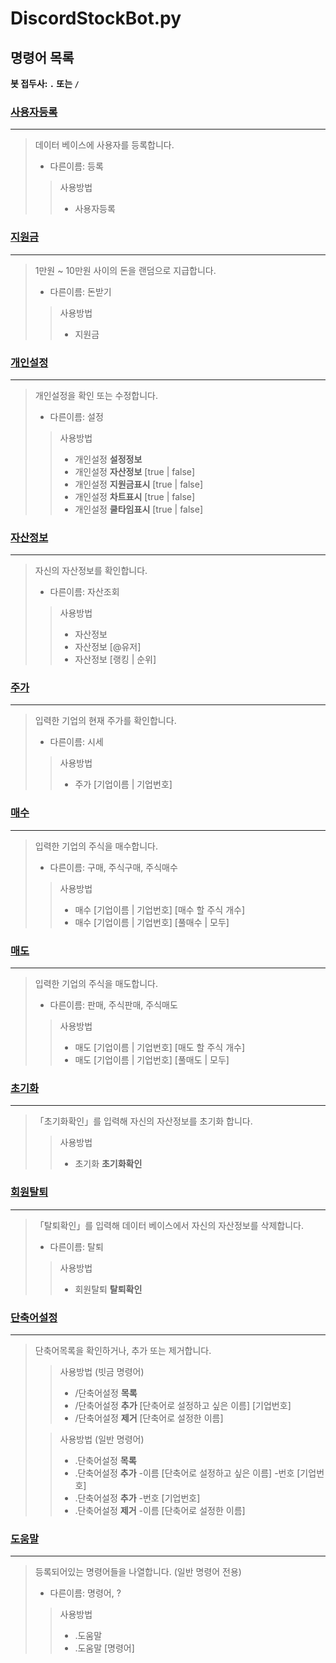 DiscordStockBot.py
==================

## 명령어 목록
**봇 접두사: `.` 또는 `/`**

### [사용자등록](https://github.com/gudtldn/DiscordStockBot/blob/main/Cogs/AddUser.py "소스코드로 가기")
---
> 데이터 베이스에 사용자를 등록합니다.
>* 다른이름: 등록
>> 사용방법
>>* 사용자등록

### [지원금](https://github.com/gudtldn/DiscordStockBot/blob/main/Cogs/SupportFund.py "소스코드로 가기")
---
> 1만원 ~ 10만원 사이의 돈을 랜덤으로 지급합니다.
>* 다른이름: 돈받기
>> 사용방법
>>* 지원금

### [개인설정](https://github.com/gudtldn/DiscordStockBot/blob/main/Cogs/PersonalSettings.py "소스코드로 가기")
---
> 개인설정을 확인 또는 수정합니다.
>* 다른이름: 설정
>> 사용방법
>>* 개인설정 **설정정보**
>>* 개인설정 **자산정보** [true | false]
>>* 개인설정 **지원금표시** [true | false]
>>* 개인설정 **차트표시** [true | false]
>>* 개인설정 **쿨타임표시** [true | false]

### [자산정보](https://github.com/gudtldn/DiscordStockBot/blob/main/Cogs/AssetInformation.py "소스코드로 가기")
---
> 자신의 자산정보를 확인합니다.
>* 다른이름: 자산조회
>> 사용방법
>>* 자산정보
>>* 자산정보 [@유저]
>>* 자산정보 [랭킹 | 순위]

### [주가](https://github.com/gudtldn/DiscordStockBot/blob/main/Cogs/StockPrices.py "소스코드로 가기")
---
> 입력한 기업의 현재 주가를 확인합니다.
>* 다른이름: 시세
>> 사용방법
>>* 주가 [기업이름 | 기업번호]

### [매수](https://github.com/gudtldn/DiscordStockBot/blob/main/Cogs/StockPurchase.py "소스코드로 가기")
---
> 입력한 기업의 주식을 매수합니다.
>* 다른이름: 구매, 주식구매, 주식매수
>> 사용방법
>>* 매수 [기업이름 | 기업번호] [매수 할 주식 개수]
>>* 매수 [기업이름 | 기업번호] [풀매수 | 모두]

### [매도](https://github.com/gudtldn/DiscordStockBot/blob/main/Cogs/StockSelling.py "소스코드로 가기")
---
> 입력한 기업의 주식을 매도합니다.
>* 다른이름: 판매, 주식판매, 주식매도
>> 사용방법
>>* 매도 [기업이름 | 기업번호] [매도 할 주식 개수]
>>* 매도 [기업이름 | 기업번호] [풀매도 | 모두]

### [초기화](https://github.com/gudtldn/DiscordStockBot/blob/main/Cogs/AssetInitialization.py "소스코드로 가기")
---
> 「초기화확인」를 입력해 자신의 자산정보를 초기화 합니다.
>> 사용방법
>>* 초기화 **초기화확인**

### [회원탈퇴](https://github.com/gudtldn/DiscordStockBot/blob/main/Cogs/Withdrawal.py "소스코드로 가기")
---
> 「탈퇴확인」를 입력해 데이터 베이스에서 자신의 자산정보를 삭제합니다.
>* 다른이름: 탈퇴
>> 사용방법
>>* 회원탈퇴 **탈퇴확인**

### [단축어설정](https://github.com/gudtldn/DiscordStockBot/blob/main/Cogs/ShortenedWordSetting.py "소스코드로 가기")
---
> 단축어목록을 확인하거나, 추가 또는 제거합니다.
>> 사용방법 (빗금 명령어)
>>* /단축어설정 **목록**
>>* /단축어설정 **추가** [단축어로 설정하고 싶은 이름] [기업번호]
>>* /단축어설정 **제거** [단축어로 설정한 이름]
>
>> 사용방법 (일반 명령어)
>>* .단축어설정 **목록**
>>* .단축어설정 **추가** -이름 [단축어로 설정하고 싶은 이름] -번호 [기업번호]
>>* .단축어설정 **추가** -번호 [기업번호]
>>* .단축어설정 **제거** -이름 [단축어로 설정한 이름]

### [도움말](https://github.com/gudtldn/DiscordStockBot/blob/main/Cogs/HelpCommand.py "소스코드로 가기")
---
> 등록되어있는 명령어들을 나열합니다. (일반 명령어 전용)
>* 다른이름: 명령어, ?
>> 사용방법
>>* .도움말
>>* .도움말 [명령어]